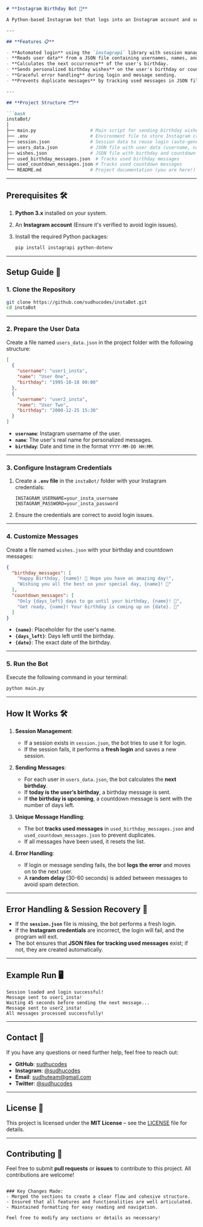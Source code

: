 ```markdown
# **Instagram Birthday Bot 🎉**

A Python-based Instagram bot that logs into an Instagram account and sends personalized birthday wishes to users listed in a JSON file. This bot calculates the number of days remaining until the user's birthday and sends timely wishes via Instagram Direct Message (DM). It also manages sessions and avoids message duplication.

---

## **Features 📋**

- **Automated login** using the `instagrapi` library with session management.
- **Reads user data** from a JSON file containing usernames, names, and birthdays.
- **Calculates the next occurrence** of the user's birthday.
- **Sends personalized birthday wishes** on the user's birthday or countdown messages in advance.
- **Graceful error handling** during login and message sending.
- **Prevents duplicate messages** by tracking used messages in JSON files.

---

## **Project Structure 🗂**

```bash
instaBot/
│
├── main.py                    # Main script for sending birthday wishes
├── .env                       # Environment file to store Instagram credentials
├── session.json               # Session data to reuse login (auto-generated)
├── users_data.json            # JSON file with user data (username, name, birthday)
├── wishes.json                # JSON file with birthday and countdown messages
├── used_birthday_messages.json  # Tracks used birthday messages
├── used_countdown_messages.json # Tracks used countdown messages
└── README.md                  # Project documentation (you are here!)
```

---

## **Prerequisites 🛠**

1. **Python 3.x** installed on your system.  
2. An **Instagram account** (Ensure it's verified to avoid login issues).  
3. Install the required Python packages:

    ```bash
    pip install instagrapi python-dotenv
    ```

---

## **Setup Guide 🔧**

### 1. **Clone the Repository**

```bash
git clone https://github.com/sudhucodes/instaBot.git
cd instaBot
```

---

### 2. **Prepare the User Data**

Create a file named `users_data.json` in the project folder with the following structure:

```json
[
  {
    "username": "user1_insta",
    "name": "User One",
    "birthday": "1995-10-18 00:00"
  },
  {
    "username": "user2_insta",
    "name": "User Two",
    "birthday": "2000-12-25 15:30"
  }
]
```

- **`username`**: Instagram username of the user.
- **`name`**: The user's real name for personalized messages.
- **`birthday`**: Date and time in the format `YYYY-MM-DD HH:MM`.

---

### 3. **Configure Instagram Credentials**

1. Create a **`.env` file** in the `instaBot/` folder with your Instagram credentials:

   ```env
   INSTAGRAM_USERNAME=your_insta_username
   INSTAGRAM_PASSWORD=your_insta_password
   ```

2. Ensure the credentials are correct to avoid login issues.

---

### 4. **Customize Messages**

Create a file named `wishes.json` with your birthday and countdown messages:

```json
{
  "birthday_messages": [
    "Happy Birthday, {name}! 🎉 Hope you have an amazing day!",
    "Wishing you all the best on your special day, {name}! 🎂"
  ],
  "countdown_messages": [
    "Only {days_left} days to go until your birthday, {name}! 🎊",
    "Get ready, {name}! Your birthday is coming up on {date}. 🎈"
  ]
}
```

- **`{name}`**: Placeholder for the user's name.
- **`{days_left}`**: Days left until the birthday.
- **`{date}`**: The exact date of the birthday.

---

### 5. **Run the Bot**

Execute the following command in your terminal:

```bash
python main.py
```

---

## **How It Works 🛠️**

1. **Session Management**:
   - If a session exists in `session.json`, the bot tries to use it for login.
   - If the session fails, it performs a **fresh login** and saves a new session.

2. **Sending Messages**:
   - For each user in `users_data.json`, the bot calculates the **next birthday**.
   - If **today is the user’s birthday**, a birthday message is sent.
   - If **the birthday is upcoming**, a countdown message is sent with the number of days left.

3. **Unique Message Handling**:
   - The bot **tracks used messages** in `used_birthday_messages.json` and `used_countdown_messages.json` to prevent duplicates.
   - If all messages have been used, it resets the list.

4. **Error Handling**:
   - If login or message sending fails, the bot **logs the error** and moves on to the next user.
   - A **random delay** (30-60 seconds) is added between messages to avoid spam detection.

---

## **Error Handling & Session Recovery 🔄**

- If the **`session.json`** file is missing, the bot performs a fresh login.
- If the **Instagram credentials** are incorrect, the login will fail, and the program will exit.
- The bot ensures that **JSON files for tracking used messages** exist; if not, they are created automatically.

---

## **Example Run 🖥️**

```
Session loaded and login successful!
Message sent to user1_insta!
Waiting 45 seconds before sending the next message...
Message sent to user2_insta!
All messages processed successfully!
```

---

## **Contact 📧**

If you have any questions or need further help, feel free to reach out:

- **GitHub**: [sudhucodes](https://github.com/sudhucodes)  
- **Instagram**: [@sudhucodes](https://instagram.com/sudhucodes)  
- **Email**: sudhuteam@gmail.com  
- **Twitter**: [@sudhucodes](https://twitter.com/sudhucodes)

---

## **License 📝**

This project is licensed under the **MIT License** – see the [LICENSE](LICENSE) file for details.

---

## **Contributing 🤝**

Feel free to submit **pull requests** or **issues** to contribute to this project. All contributions are welcome!
```

### Key Changes Made:
- Merged the sections to create a clear flow and cohesive structure.
- Ensured that all features and functionalities are well articulated.
- Maintained formatting for easy reading and navigation.

Feel free to modify any sections or details as necessary!